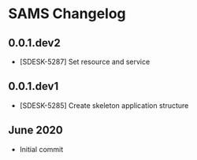 # SAMS Changelog

## 0.0.1.dev2
- [SDESK-5287] Set resource and service

## 0.0.1.dev1
- [SDESK-5285] Create skeleton application structure

## June 2020
- Initial commit
